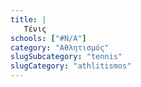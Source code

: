 ```yaml
---
title: |
   Τένις
schools: ["#N/A"]
category: "Αθλητισμός"
slugSubcategory: "tennis"
slugCategory: "athlitismos"
---
```


